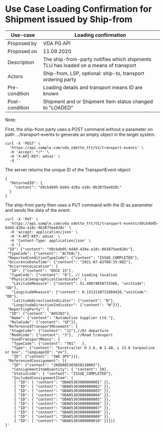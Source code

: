 # Use Case Loading Confirmation for Shipment issued by Ship-from

Use-case | Loading confirmation
-----------|---------------------    
Proposed by| VDA PG API   
Proposed on| 11.09.2020
Description| The ship-from-party notifies which shipments TLU has loaded on a means of transport   
Actors| Ship-from, LSP, optional: ship-to, transport ordering party  
Pre-condition| Loading details and transport means ID are known   
Post-condition| Shipment and or Shipment Item status changed to "LOADED"   

Note: 

First, the ship-from party uses a POST command without a parameter on path .../transport-events
to generate an empty object in the target system.
```  
curl -X 'POST' \
  'https://api.sample.com/vda_odette_ttt/V1/transport-events' \
  -H 'accept: */*' \
  -H 'X-API-KEY: adsas' \
  -d ''
```  
The server returns the unique ID of the TransportEvent object:
```  
{
  "ReturnedID": {
    "content": "d9cb4b05-6d4d-420a-a18c-0b3875ee828c"
  }
}
```  
The ship-from party then uses a PUT command with the ID as parameter and sends the data of the event:

```   
curl -X 'PUT' \
  'https://api.sample.com/vda_odette_ttt/V1/transport-events/d9cb4b05-6d4d-420a-a18c-0b3875ee828c' \
  -H 'accept: application/json' \
  -H 'X-API-KEY: adsas' \
  -H 'Content-Type: application/json' \
  -d '{
 "ID": {"content": "d9cb4b05-6d4d-420a-a18c-0b3875ee828c"},
 "TypeCode": {"content": "ACTUAL"},
 "ReportedConditionTypeCode": {"content": "ISSUE_COMPLETED"},
 "OccurenceDateTime": {"content": "2021-07-02T08:35:00Z"},
 "OccurrenceLocation": {
  "ID": {"content": "DOCK 15"},
  "TypeCode": {"content": "9"}, // Loading location
  "PhysicalGeographicalCoordinate": {
   "LatitudeMeasure": {"content": 51.49674858715566, "unitCode": "DD"},
   "LongitudeMeasure": {"content": 0.1313110731869426,"unitCode": "DD"},
   "LatitudeDirectionIndicator": {"content": "N"},
   "LongitudeDirectionIndicator": {"content": "W"}}},
 "ReportingParty": {
  "ID": {"content": "A05303"},
  "Name": {"content": "Automotive Supplier Ltd."},
  "RoleCode": {"content": "SF"}},     
 "ReferencedTransportMovement": {
  "StageCode": {"content": "12"},//At departure
  "ModeCode": {"content": "3"},  //Road transport
  "UsedTransportMeans": {
   "TypeCode": {"content": "T01"   },
   "Type": {"content": "Eurotrailer H 2.6, W 2.48, L 13.6 tarpauline or box", "languageID": "en"},
   "ID": {"content": "SW5 3PX"}}},
 "ReferencedConsignment": [{
   "ID": {"content": "2KODA05303020210003"},
   "ConsignmentItemQuantity": { "content": 10},
   "StatusCode": { "content": "ISSUE_COMPLETED"},
   "IncludedConsignmentItem": [
    { "ID": { "content": "ODA05303000000001" }},
    { "ID": { "content": "ODA05303000000002" }},
    { "ID": { "content": "ODA05303000000003" }},
    { "ID": { "content": "ODA05303000000004" }},
    { "ID": { "content": "ODA05303000000005" }},
    { "ID": { "content": "ODA05303000000006" }},
    { "ID": { "content": "ODA05303000000007" }},
    { "ID": { "content": "ODA05303000000008" }},
    { "ID": { "content": "ODA05303000000009" }},
    { "ID": { "content": "ODA05303000000010" }}]}]
}'
```   
